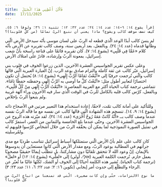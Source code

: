 ```yaml
---
title:  فَٱلْآنَ أَعْطِنِي هَذَا ٱلْجَبَلَ
date:  17/11/2025
---
```


`اِقرأ يشوع ١٤: ٦–١٤؛ عدد ١٤: ٢٤؛ عدد ٣٢: ١٢؛ تثنية ١: ٣٦؛ ولوقا ٦: ٤٥. كيف تصف موقف كالب ويشوع؟ ماذا يعني أن نتبع الربّ تمامًا (من كلِّ قلوبنا)؟`

لم ينسَ كالب أبدًا الوعد الّذي قطعه له الربّ على لسان موسى بأنّه سيدخل الأرض الّتي وطأتها قدماه (عدد ١٤: ٢٤). وبالفعل، بعد أربعين سنة، وصف كالب تقريره عن الأرض بأنّه كلام «عَمَّا فِي قَلْبِي» (يشوع ١٤: ٧). كان تقريره قائمًا على قناعة راسخة بأنّ شعب إسرائيل، بمعونة الربّ وإرشاده، قادرٌ على امتلاك الأرض.

وعلى عكس تقرير الجواسيس العشرة الآخرين، الذين زرعوا الخوف في قلوب بني إسرائيل، عبّر كالب عن ثقة كاملة والتزام صادق بوعد الرب. إنّ العبارة العبرية الّتي قالها كالب والّتي تُرجمت حرفيًا إلى «ٱتَّبَعْتُ تَمَامًا ٱلرَّبَّ إِلَهِي» (يشوع ١٤: ٨) يُحتمل أن تكون اختصارًا لتعابير أطول مثل: «ٱتَّبَعْتُ كلَّ ما أوصى به ٱلرَّبَّ إِلَهِي وحفظته حفظًا تامًا». تتماشى ترجمة كتاب الحياة أكثر مع العربية المعاصرة: «اتَّبَعْتُ الرَّبَّ إِلَهِي مِنْ كُلِّ قَلْبِي». وبالفعل، كرّس كالب قلبه بالكامل للربّ في الوقت الّذي سار فيه الآخرون وراء آلهة غريبة ولم يتبعوا الربّ بإخلاص.

وللتأكيد على أمانة كالب تمّت، لاحقًا، إعادة استخدام هذا التعبير مرتين في الأصحاح ذاته (يشوع ١٤: ٩، ١٤). تنسجم هذه الشهادة الّتي قالها كالب عن نفسه مع ما قاله الربّ نفسه عندما وصف كالب بــ «أَنَّهُ كَانَتْ مَعَهُ رُوحٌ أُخْرَى» (عدد ١٤: ٢٤). لقد ميّزته هذه الروح عن الجواسيس العشرة الآخرين. وحتّى عندما بلغ الخامسة والثمانين من العمر، استمرّ كالب في تمثيل الصورة النموذجية لما يمكن أن يحقّقه الربّ من خلال أشخاص كرّسوا قلوبهم له ولمُرسليته.

كان كالب على علم بأنّ الأرض الّتي ستمتلكها أسباط إسرائيل تتناسب طرديًا مع مدى جرأتهم في المطالبة بوعود الربّ، ومع مقدار الأرض الّتي كانوا مستعدّين أن يدوسوها بالإيمان. إنّ وعود الله لا تتحقق تلقائيًا دون مشاركتنا، بل تتطلّب إيمانًا حقيقيًا مصحوبًا بعمل حازم. تُرجمت الكلمة العبرية (אוּלַי، أولي) إلى «لعلّي» (يشوع ١٤: ١٢) أو «لعلّ» (ترجمة كتاب الحياة). تُشير هذه الكلمة أحيانًا إلى الخوف أو الشك، لكنّها غالبًا ما تُعبّر عن الرجاء والتطلّع إلى حدوث أمر إيجابي (تكوين ١٦: ٢؛ عدد ٢٢: ٦، ١١؛ عدد ٢٣: ٣).

`ما نوع الالتزامات، حتّى وإن كانت صغيرة، الّتي قد تمنعنا من اتباع الربّ من كلّ قلوبنا؟`